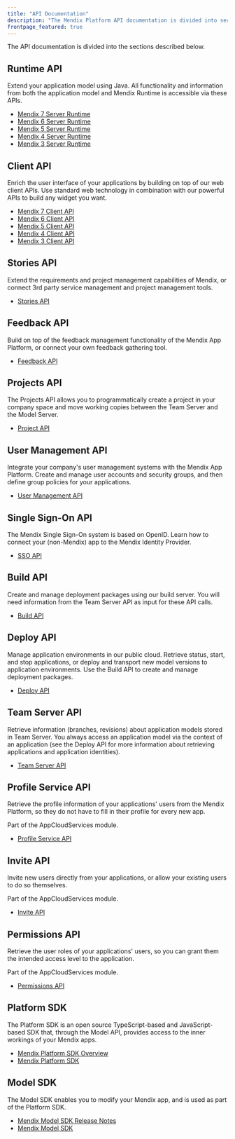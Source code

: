 ```yaml
---
title: "API Documentation"
description: "The Mendix Platform API documentation is divided into sections such as Runtime, Client, Feedback, and Deploy."
frontpage_featured: true
---
```


The API documentation is divided into the sections described below.

## Runtime API

Extend your application model using Java. All functionality and information from both the application model and Mendix Runtime is accessible via these APIs.

* [Mendix 7 Server Runtime](https://apidocs.mendix.com/7/runtime/)
* [Mendix 6 Server Runtime](https://apidocs.mendix.com/6/runtime/)
* [Mendix 5 Server Runtime](https://apidocs.mendix.com/5/runtime/)
* [Mendix 4 Server Runtime](https://apidocs.mendix.com/4/runtime/)
* [Mendix 3 Server Runtime](https://apidocs.mendix.com/3/runtime/)

## Client API

Enrich the user interface of your applications by building on top of our web client APIs. Use standard web technology in combination with our powerful APIs to build any widget you want.

* [Mendix 7 Client API](https://apidocs.mendix.com/7/client/)
* [Mendix 6 Client API](https://apidocs.mendix.com/6/client/)
* [Mendix 5 Client API](https://apidocs.mendix.com/5/client/)
* [Mendix 4 Client API](https://apidocs.mendix.com/4/client/)
* [Mendix 3 Client API](https://apidocs.mendix.com/3/client/)

## Stories API

Extend the requirements and project management capabilities of Mendix, or connect 3rd party service management and project management tools.

* [Stories API](stories-api)

## Feedback API

Build on top of the feedback management functionality of the Mendix App Platform, or connect your own feedback gathering tool.

* [Feedback API](feedback-api)

## Projects API

The Projects API allows you to programmatically create a project in your company space and move working copies between the Team Server and the Model Server.

* [Project API](projects-api)

## User Management API

Integrate your company's user management systems with the Mendix App Platform. Create and manage user accounts and security groups, and then define group policies for your applications.

* [User Management API](user-management-api)

## Single Sign-On API

The Mendix Single Sign-On system is based on OpenID. Learn how to connect your (non-Mendix) app to the Mendix Identity Provider.

* [SSO API](single-sign-on-api)

## Build API

Create and manage deployment packages using our build server. You will need information from the Team Server API as input for these API calls.

* [Build API](build-api)

## Deploy API

Manage application environments in our public cloud. Retrieve status, start, and stop applications, or deploy and transport new model versions to application environments. Use the Build API to create and manage deployment packages.

* [Deploy API](deploy-api)

## Team Server API

Retrieve information (branches, revisions) about application models stored in Team Server. You always access an application model via the context of an application (see the Deploy API for more information about retrieving applications and application identities).

* [Team Server API](team-server-api)

## Profile Service API

Retrieve the profile information of your applications' users from the Mendix Platform, so they do not have to fill in their profile for every new app.

Part of the AppCloudServices module.

* [Profile Service API](profile-api)

## Invite API

Invite new users directly from your applications, or allow your existing users to do so themselves.

Part of the AppCloudServices module.

* [Invite API](invite-api)

## Permissions API

Retrieve the user roles of your applications' users, so you can grant them the intended access level to the application.

Part of the AppCloudServices module.

* [Permissions API](permissions-api)

## Platform SDK

The Platform SDK is an open source TypeScript-based and JavaScript-based SDK that, through the Model API, provides access to the inner workings of your Mendix apps.

* [Mendix Platform SDK Overview](../mxsdk/index)
* [Mendix Platform SDK](https://apidocs.mendix.com/platformsdk/latest/index.html)

## Model SDK

The Model SDK enables you to modify your Mendix app, and is used as part of the Platform SDK.

* [Mendix Model SDK Release Notes](/releasenotes/model-sdk/index)
* [Mendix Model SDK](https://apidocs.mendix.com/modelsdk/latest/index.html)
